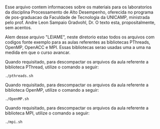 Esse arquivo contem informacoes sobre os materiais para os laboratorios da disciplina Processamento de Alto Desempenho, oferecida no programa de pos-graduacao da Faculdade de Tecnologia da UNICAMP, ministrada pelo prof. Andre Leon Sampaio Gradvohl, Dr. O texto esta, propositalmente, sem acentos.

Alem desse arquivo "LEIAME", neste diretorio estao todos os arquivos com codigos fonte exemplo para as aulas referentes as bibliotecas PThreads, OpenMP, OpenACC e MPI. Essas bibliotecas serao usadas uma a uma na medida em que o curso avancar.

Quando requisitado, para descompactar os arquivos da aula referente a biblioteca PThread, utilize o comando a seguir:

``./pthreads.sh``

Quando requisitado, para descompactar os arquivos da aula referente a biblioteca OpenMP, utilize o comando a seguir:

``./OpenMP.sh``

Quando requisitado, para descompactar os arquivos da aula referente a biblioteca MPI, utilize o comando a seguir:

``./mpi.sh``

